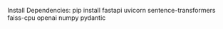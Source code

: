 Install Dependencies:
pip install fastapi uvicorn sentence-transformers faiss-cpu openai numpy pydantic


